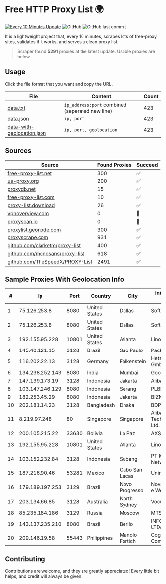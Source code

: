 
# Free HTTP Proxy List 🌍

[![Every 10 Minutes Update](https://github.com/mertguvencli/http-proxy-list/actions/workflows/main.yml/badge.svg?branch=main)](https://github.com/mertguvencli/http-proxy-list/actions/workflows/main.yml)
![GitHub](https://img.shields.io/github/license/mertguvencli/http-proxy-list)
![GitHub last commit](https://img.shields.io/github/last-commit/mertguvencli/http-proxy-list)

It is a lightweight project that, every 10 minutes, scrapes lots of free-proxy sites, validates if it works, and serves a clean proxy list.


> Scraper found **5291** proxies at the latest update. Usable proxies are below.

## Usage

Click the file format that you want and copy the URL.


|File|Content|Count|
|----|-------|-----|
|[data.txt](https://raw.githubusercontent.com/mertguvencli/http-proxy-list/main/proxy-list/data.txt)|`ip_address:port` combined (seperated new line)|423|
|[data.json](https://raw.githubusercontent.com/mertguvencli/http-proxy-list/main/proxy-list/data.json)|`ip, port`|423|
|[data-with-geolocation.json](https://raw.githubusercontent.com/mertguvencli/http-proxy-list/main/proxy-list/data-with-geolocation.json)|`ip, port, geolocation`|423|

## Sources

|Source|Found Proxies|Succeed|
|------|-------------|-------|
|[free-proxy-list.net](https://free-proxy-list.net)|300|✅|
|[us-proxy.org](https://www.us-proxy.org)|200|✅|
|[proxydb.net](http://proxydb.net)|15|✅|
|[free-proxy-list.com](https://free-proxy-list.com/?page=&port=&type%5B%5D=http&type%5B%5D=https&up_time=0&search=Search)|10|✅|
|[proxy-list.download](https://www.proxy-list.download/HTTP)|26|✅|
|[vpnoverview.com](https://vpnoverview.com/privacy/anonymous-browsing/free-proxy-servers)|0|🚫|
|[proxyscan.io](https://www.proxyscan.io)|0|🚫|
|[proxylist.geonode.com](https://proxylist.geonode.com/api/proxy-list?limit=300&page=1&sort_by=lastChecked&sort_type=desc&protocols=http,https)|300|✅|
|[proxyscrape.com](https://api.proxyscrape.com/v2/?request=displayproxies&protocol=http&timeout=10000&country=all&ssl=all&anonymity=all)|931|✅|
|[github.com/clarketm/proxy-list](https://raw.githubusercontent.com/clarketm/proxy-list/master/proxy-list-raw.txt)|400|✅|
|[github.com/monosans/proxy-list](https://raw.githubusercontent.com/monosans/proxy-list/main/proxies/http.txt)|618|✅|
|[github.com/TheSpeedX/PROXY-List](https://raw.githubusercontent.com/TheSpeedX/PROXY-List/master/http.txt)|2491|✅|


## Sample Proxies With Geolocation Info

|#|Ip|Port|Country|City|Internet Service Provider|
|-|--|----|-------|----|-------------------------|
|1|75.126.253.8|8080|United States|Dallas|SoftLayer|
|2|75.126.253.8|8080|United States|Dallas|SoftLayer|
|3|192.155.95.228|10801|United States|Atlanta|Linode, LLC|
|4|145.40.121.15|3128|Brazil|São Paulo|Packet Host, Inc.|
|5|116.202.22.13|3128|Germany|Falkenstein|Hetzner Online GmbH|
|6|134.238.252.143|8080|India|Mumbai|Google LLC|
|7|147.139.173.19|3128|Indonesia|Jakarta|Alibaba.com LLC|
|8|103.147.246.129|8080|Indonesia|Serang|PLBNET|
|9|182.253.45.29|8080|Indonesia|Jakarta|BIZNET|
|10|202.181.14.23|3128|Bangladesh|Dhaka|BDPEER|
|11|8.219.97.248|80|Singapore|Singapore|Alibaba (US) Technology Co., Ltd.|
|12|200.105.215.22|33630|Bolivia|La Paz|AXS Bolivia S. A.|
|13|192.155.95.228|10801|United States|Atlanta|Linode, LLC|
|14|103.152.232.84|3128|Indonesia|Subang|PT Kingpolah Network Solutions|
|15|187.216.90.46|53281|Mexico|Cabo San Lucas|Uninet S.A. de C.V.|
|16|179.189.197.253|3129|Brazil|Novo Progresso|NovaNet Provedor e Web Ltda|
|17|203.134.66.85|3128|Australia|North Sydney|Vocus PTY LTD|
|18|85.235.184.186|3129|Russia|Moscow|MTS PJSC|
|19|143.137.235.210|8080|Brazil|Berilo|INFORMATICA.COM LTDA|
|20|209.146.19.58|55443|Philippines|Manolo Fortich|Cogent Communications|



## Contributing

Contributions are welcome, and they are greatly appreciated! Every
little bit helps, and credit will always be given.

